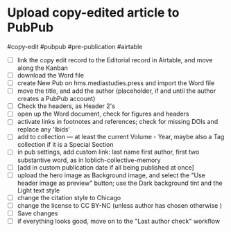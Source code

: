 # Upload copy-edited article to PubPub

#copy-edit #pubpub #pre-publication #airtable

- [ ] link the copy edit record to the Editorial record in Airtable, and move along the Kanban
- [ ] download the Word file
- [ ] create New Pub on hms.mediastudies.press and import the Word file
- [ ] move the title, and add the author (placeholder, if and until the author creates a PubPub account)
- [ ] Check the headers, as Header 2's
- [ ] open up the Word document, check for figures and headers
- [ ] activate links in footnotes and references; check for missing DOIs and replace any 'Ibids'
- [ ] add to collection — at least the current Volume - Year, maybe also a Tag collection if it is a Special Section
- [ ] in pub settings, add custom link: last name first author, first two substantive word, as in loblich-collective-memory
- [ ] [add in custom publication date if all being published at once]
- [ ] upload the hero image as Background image, and select the "Use header image as preview" button; use the Dark background tint and the Light text style
- [ ] change the citation style to Chicago 
- [ ] change the license to CC BY-NC (unless author has chosen otherwise )
- [ ] Save changes
- [ ] if everything looks good, move on to the "Last author check" workflow 